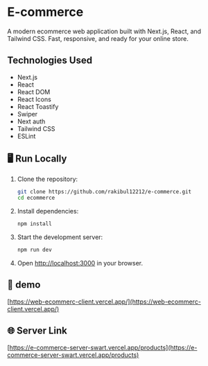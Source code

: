#  E-commerce 

A modern ecommerce web application built with Next.js, React, and Tailwind CSS. Fast, responsive, and ready for your online store.

## Technologies Used

- Next.js
- React
- React DOM
- React Icons
- React Toastify
- Swiper
- Next auth
- Tailwind CSS
- ESLint


## 🖥️ Run Locally

1. Clone the repository:
    ```bash
    git clone https://github.com/rakibul12212/e-commerce.git
    cd ecommerce
    ```
2. Install dependencies:
    ```bash
    npm install
    ```
3. Start the development server:
    ```bash
    npm run dev
    ```
4. Open [http://localhost:3000](http://localhost:3000) in your browser.

## 🚀 demo

[https://web-ecommerc-client.vercel.app/](https://web-ecommerc-client.vercel.app/)


## 🌐 Server Link

[https://e-commerce-server-swart.vercel.app/products](https://e-commerce-server-swart.vercel.app/products)
